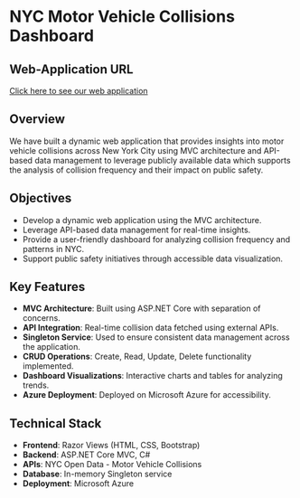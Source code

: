 # NYC Motor Vehicle Collisions Dashboard

## Web-Application URL
[Click here to see our web application](https://nycmotorvehiclecollisionsdashboard-f9f2cbaya5a9cpg8.canadacentral-01.azurewebsites.net)

## Overview
We have built a dynamic web application that provides insights into motor vehicle collisions across New York City using MVC architecture and API-based data management to leverage publicly available data which supports the analysis of collision frequency and their impact on public safety.​

## Objectives
- Develop a dynamic web application using the MVC architecture.
- Leverage API-based data management for real-time insights.
- Provide a user-friendly dashboard for analyzing collision frequency and patterns in NYC.
- Support public safety initiatives through accessible data visualization.

## Key Features
- **MVC Architecture**: Built using ASP.NET Core with separation of concerns.
- **API Integration**: Real-time collision data fetched using external APIs.
- **Singleton Service**: Used to ensure consistent data management across the application.
- **CRUD Operations**: Create, Read, Update, Delete functionality implemented.
- **Dashboard Visualizations**: Interactive charts and tables for analyzing trends.
- **Azure Deployment**: Deployed on Microsoft Azure for accessibility.

## Technical Stack
- **Frontend**: Razor Views (HTML, CSS, Bootstrap)
- **Backend**: ASP.NET Core MVC, C#
- **APIs**: NYC Open Data - Motor Vehicle Collisions
- **Database**: In-memory Singleton service
- **Deployment**: Microsoft Azure
